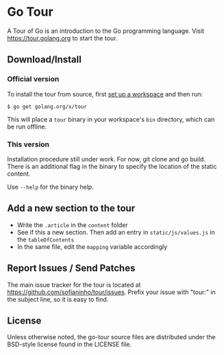 # Go Tour

A Tour of Go is an introduction to the Go programming language. Visit
https://tour.golang.org to start the tour.

## Download/Install

### Official version

To install the tour from source, first
[set up a workspace](https://golang.org/doc/code.html) and then run:

	$ go get golang.org/x/tour

This will place a `tour` binary in your workspace's `bin` directory, which
can be run offline.

### This version

Installation procedure still under work. For now, git clone and go build.
There is an additional flag in the binary to specify the location of the static content.

Use `--help` for the binary help.

## Add a new section to the tour

- Write the `.article` in the `content` folder
- See if this a new section. Then add an entry in `static/js/values.js` in the `tableOfContents`
- In the same file, edit the `mapping` variable accordingly

## Report Issues / Send Patches

The main issue tracker for the tour is located at
https://github.com/sofianinho/tour/issues. Prefix your issue with "tour:" in the
subject line, so it is easy to find.

## License

Unless otherwise noted, the go-tour source files are distributed
under the BSD-style license found in the LICENSE file.
